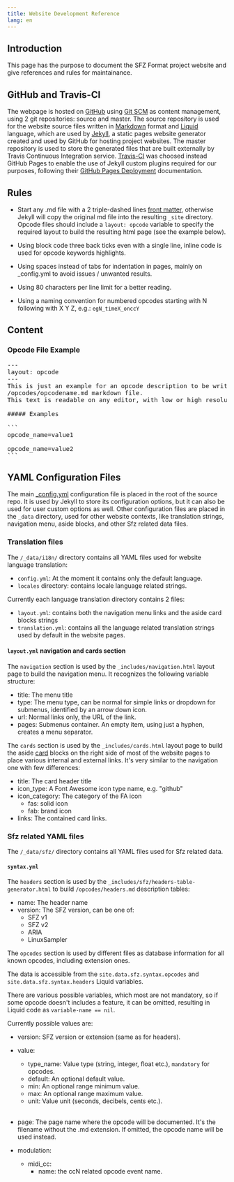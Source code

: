 ```yaml
---
title: Website Development Reference
lang: en
---
```

## Introduction

This page has the purpose to document the SFZ Format project website and give
references and rules for maintainance.

## GitHub and Travis-CI

The webpage is hosted on [GitHub] using [Git SCM]
as content management, using 2 git repositories: source and master.
The source repository is used for the website source files written in [Markdown]
format and [Liquid] language, which are used by [Jekyll],
a static pages website generator created and used by GitHub for hosting
project websites.
The master repository is used to store the generated files that are built
externally by Travis Continuous Integration service.
[Travis-CI] was choosed instead GitHub Pages to enable the use of Jekyll custom
plugins required for our purposes, following their [GitHub Pages Deployment]
documentation.

[Git SCM]: https://git-scm.com/
[GitHub]: https://github.com/sfzformat/sfzformat.github.io
[GitHub Pages Deployment]: https://docs.travis-ci.com/user/deployment/pages/
[Jekyll]: https://jekyllrb.com/
[Liquid]: https://shopify.github.io/liquid/
[Markdown]: https://daringfireball.net/projects/markdown/syntax
[Travis-CI]: https://travis-ci.com

## Rules

- Start any .md file with a 2 triple-dashed lines [front matter],
  otherwise Jekyll will copy the original md file into the resulting `_site`
  directory.
  Opcode files should include a `layout: opcode` variable to specify the required
  layout to build the resulting html page (see the example below).

- Using block code three back ticks even with a single line, inline code is used
  for opcode keywords highlights.

- Using spaces instead of tabs for indentation in pages, mainly on _config.yml
  to avoid issues / unwanted results.

- Using 80 characters per line limit for a better reading.

- Using a naming convention for numbered opcodes starting with N following with
  X Y Z, e.g.: `egN_timeX_onccY`

[front matter]: https://jekyllrb.com/docs/front-matter/

## Content

### Opcode File Example

<?prettify?>
<pre class="prettyprint">
---
layout: opcode
---
This is just an example for an opcode description to be written in some
/opcodes/opcodename.md markdown file.
This text is readable on any editor, with low or high resolutions.

##### Examples

```
opcode_name=value1

opcode_name=value2
```
</pre>

## YAML Configuration Files

The main [_config.yml] configuration file is placed in the root of the source repo.
It is used by Jekyll to store its configuration options, but it can also be used
for user custom options as well.
Other configuration files are placed in the `_data` directory, used for other
website contexts, like translation strings, navigation menu, aside blocks,
and other Sfz related data files.

[_config.yml]: https://jekyllrb.com/docs/configuration/

### Translation files

The `/_data/i18n/` directory contains all YAML files used for website
language translation:

- `config.yml`: At the moment it contains only the default language.
- `locales` directory: contains locale language related strings.

Currently each language translation directory contains 2 files:

- `layout.yml`: contains both the navigation menu links and the aside card blocks
	strings
- `translation.yml`: contains all the language related translation strings used
	by default in the website pages.

#### `layout.yml` navigation and cards section

The `navigation` section is used by the `_includes/navigation.html` layout page
to build the navigation menu. It recognizes the following variable structure:

- title: The menu title
- type:  The menu type, can be normal for simple links or dropdown for submenus,
         identified by an arrow down icon.
- url:   Normal links only, the URL of the link.
- pages: Submenus container. An empty item, using just a hyphen,
         creates a menu separator.

The `cards` section is used by the `_includes/cards.html` layout page to build
the aside [card] blocks on the right side of most of the website pages to place
various internal and external links.
It's very similar to the navigation one with few differences:

- title: The card header title
- icon_type: A Font Awesome icon type name, e.g. "github"
- icon_category: The category of the FA icon
  - fas: solid icon
  - fab: brand icon
- links: The contained card links.

[card]: https://getbootstrap.com/docs/4.0/components/card/

### Sfz related YAML files

The `/_data/sfz/` directory contains all YAML files used for Sfz related data.

#### `syntax.yml`

The `headers` section is used by the `_includes/sfz/headers-table-generator.html`
to build `/opcodes/headers.md` description tables:

- name: The header name
- version: The SFZ version, can be one of:
  - SFZ v1
  - SFZ v2
  - ARIA
  - LinuxSampler

The `opcodes` section is used by different files as database information for all
known opcodes, including extension ones.

The data is accessible from the `site.data.sfz.syntax.opcodes` and
 `site.data.sfz.syntax.headers` Liquid variables.

There are various possible variables, which most are not mandatory, so if some
opcode doesn't includes a feature, it can be omitted, resulting in Liquid code as
`variable-name == nil`.

Currently possible values are:

- version: SFZ version or extension (same as for headers).

- value:
  - type_name: Value type (string, integer, float etc.), `mandatory` for opcodes.
  - default:   An optional default value.
  - min:       An optional range minimum value.
  - max:       An optional range maximum value.
  - unit:      Value unit (seconds, decibels, cents etc.).<br><br>

- page: The page name where the opcode will be documented.
        It's the filename without the .md extension.
        If omitted, the opcode name will be used instead.

- modulation:
  - midi_cc:
    - name: the ccN related opcode event name.
